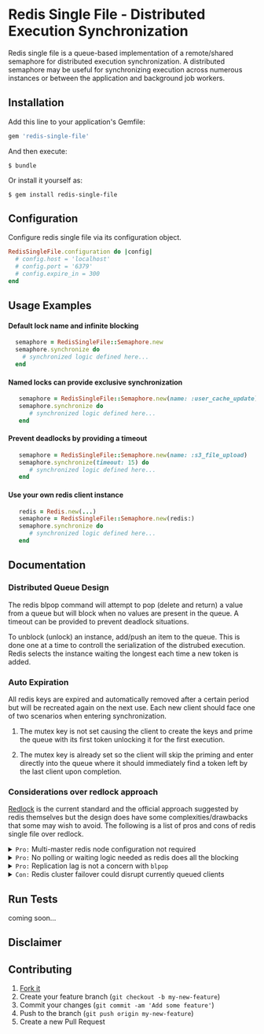 # Redis Single File - Distributed Execution Synchronization

Redis single file is a queue-based implementation of a remote/shared semaphore
for distributed execution synchronization. A distributed semaphore may be useful
for synchronizing execution across numerous instances or between the application
and background job workers.

## Installation

Add this line to your application's Gemfile:

```ruby
gem 'redis-single-file'
```

And then execute:

    $ bundle

Or install it yourself as:

    $ gem install redis-single-file

## Configuration

Configure redis single file via its configuration object.

```ruby
RedisSingleFile.configuration do |config|
  # config.host = 'localhost'
  # config.port = '6379'
  # config.expire_in = 300
end
```

## Usage Examples

#### Default lock name and infinite blocking
```ruby
  semaphore = RedisSingleFile::Semaphore.new
  semaphore.synchronize do
    # synchronized logic defined here...
  end
```

#### Named locks can provide exclusive synchronization
```ruby
   semaphore = RedisSingleFile::Semaphore.new(name: :user_cache_update)
   semaphore.synchronize do
      # synchronized logic defined here...
   end
```

#### Prevent deadlocks by providing a timeout
```ruby
   semaphore = RedisSingleFile::Semaphore.new(name: :s3_file_upload)
   semaphore.synchronize(timeout: 15) do
      # synchronized logic defined here...
   end
```

#### Use your own redis client instance
```ruby
   redis = Redis.new(...)
   semaphore = RedisSingleFile::Semaphore.new(redis:)
   semaphore.synchronize do
      # synchronized logic defined here...
   end
```

## Documentation

### Distributed Queue Design

The redis blpop command will attempt to pop (delete and return) a value from
a queue but will block when no values are present in the queue. A timeout can
be provided to prevent deadlock situations.

To unblock (unlock) an instance, add/push an item to the queue. This is done
one at a time to controll the serialization of the distrubed execution. Redis
selects the instance waiting the longest each time a new token is added.

### Auto Expiration

All redis keys are expired and automatically removed after a certain period
but will be recreated again on the next use. Each new client should face one
of two scenarios when entering synchronization.

1. The mutex key is not set causing the client to create the keys and prime
   the queue with its first token unlocking it for the first execution.

2. The mutex key is already set so the client will skip the priming and enter
   directly into the queue where it should immediately find a token left by
   the last client upon completion.

### Considerations over redlock approach

[Redlock](https://github.com/leandromoreira/redlock-rb) is the current standard
and the official approach suggested by redis themselves but the design does have
some complexities/drawbacks that some may wish to avoid. The following is a list
of pros and cons of redis single file over redlock.

<details>
<summary><code>Pro:</code> Multi-master redis node configuration not required</summary>
<br />
The redlock design requires a multi-master redis node setup where each node is completely independent of the others (no replication). This would be uncommon in most standard application deployment environments so a seperate redis setup would be required just for the distributed lock management.
<br /><br />
Redis single file will work with your existing redis configuration so no need to maintain a seperate redis setup for the application of distributed semaphores.
</details>

<details>
<summary><code>Pro:</code> No polling or waiting logic needed as redis does all the blocking</summary>
<br />
The redlock design requires the client to enter into a polling loop checking for the ability to execute its logic repeatedly. This approach is less efficient and requires quite a bit more logic to accomplish also making it more prone to error.
<br /><br />
Redis single file pushes much of this responsibility off to redis itself with the use of the `blpop` command. Redis will block on that call when no item is present in the queue and will allocate tokens to competing clients waiting their turn on a `first-come, first-served basis`.
</details>

<details>
<summary><code>Pro:</code> Replication lag is not a concern with <code>blpop</code></summary>
<br />
The redlock design requires a multi-master setup given it utilizes read operations that could be delegated to a read replica in a standard clustered redis deployement. Redis replication is handled in an async manner so replication lag can hinder distributed synchronization when using read operations against a cluster utlizing replication.
<br /><br />
Redis single file is not susceptible to this limitation given that `blpop` is a write operation meaning it will always be handled by the master node eliminating concerns voer replication lag.
</details>

<details>
<summary><code>Con:</code> Redis cluster failover could disrupt currently queued clients</summary>
<br />
Redis single file does attempt to recognize a connection failure and proceeds in rejoining the queue when detected but there is still a small chance that a cluster failover could cause already queued clients to have issues.
<br /><br />
Redlock is not susceptible to this given the use of the multi-master deployment and absence of read-replicas so cluster failover (and recovery) is not a concern.
</details>

## Run Tests

coming soon...

## Disclaimer


## Contributing

1. [Fork it](https://github.com/lifeBCE/redis-single-file/fork)
2. Create your feature branch (`git checkout -b my-new-feature`)
3. Commit your changes (`git commit -am 'Add some feature'`)
4. Push to the branch (`git push origin my-new-feature`)
5. Create a new Pull Request

